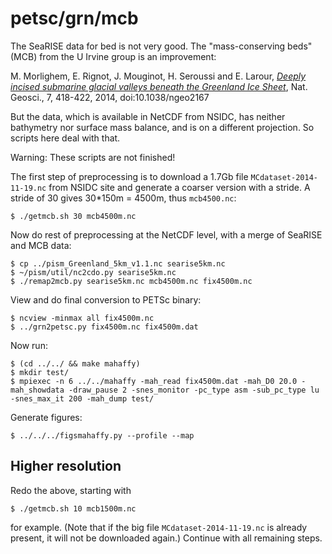 petsc/grn/mcb
=============

The SeaRISE data for bed is not very good.  The "mass-conserving beds" (MCB)
from the U Irvine group is an improvement:

M. Morlighem, E. Rignot, J. Mouginot, H. Seroussi and E. Larour,
[_Deeply incised submarine glacial valleys beneath the Greenland Ice Sheet_](http://www.nature.com/ngeo/journal/vaop/ncurrent/full/ngeo2167.html),
Nat. Geosci., 7, 418-422, 2014, doi:10.1038/ngeo2167

But the data, which is available in NetCDF from NSIDC, has neither bathymetry
nor surface mass balance, and is on a different projection.  So scripts here
deal with that.

Warning: These scripts are not finished!

The first step of preprocessing is to download a 1.7Gb file `MCdataset-2014-11-19.nc`
from NSIDC site and generate a coarser version with a stride.  A stride of 30
gives 30*150m = 4500m, thus `mcb4500.nc`:

    $ ./getmcb.sh 30 mcb4500m.nc

Now do rest of preprocessing at the NetCDF level, with a merge of SeaRISE and
MCB data:

    $ cp ../pism_Greenland_5km_v1.1.nc searise5km.nc
    $ ~/pism/util/nc2cdo.py searise5km.nc
    $ ./remap2mcb.py searise5km.nc mcb4500m.nc fix4500m.nc

View and do final conversion to PETSc binary:

    $ ncview -minmax all fix4500m.nc
    $ ../grn2petsc.py fix4500m.nc fix4500m.dat

Now run:

    $ (cd ../../ && make mahaffy)
    $ mkdir test/
    $ mpiexec -n 6 ../../mahaffy -mah_read fix4500m.dat -mah_D0 20.0 -mah_showdata -draw_pause 2 -snes_monitor -pc_type asm -sub_pc_type lu -snes_max_it 200 -mah_dump test/

Generate figures:

    $ ../../../figsmahaffy.py --profile --map

Higher resolution
-----------------

Redo the above, starting with

    $ ./getmcb.sh 10 mcb1500m.nc

for example.  (Note that if the big file `MCdataset-2014-11-19.nc` is already
present, it will not be downloaded again.)  Continue with all remaining steps.

